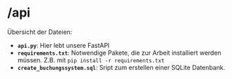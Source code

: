 # /api
Übersicht der Dateien:

- **`api.py`**: Hier lebt unsere FastAPI
- **`requirements.txt`**: Notwendige Pakete, die zur Arbeit installiert werden müssen. Z.B. mit `pip install -r requirements.txt`
- **`create_buchungssystem.sql`**: Sript zum erstellen einer SQLite Datenbank.